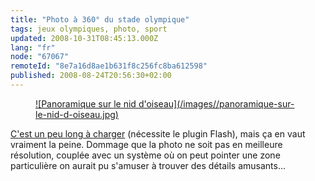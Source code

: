 ```yaml
---
title: "Photo à 360° du stade olympique"
tags: jeux olympiques, photo, sport
updated: 2008-10-31T08:45:13.000Z
lang: "fr"
node: "67067"
remoteId: "8e7a16d8ae1b631f8c256fc8ba612598"
published: 2008-08-24T20:56:30+02:00
---
```

<figure class="object-center"><a href="/images/panoramique-sur-le-nid-d-oiseau.jpg">![Panoramique sur le nid d'oiseau](/images//panoramique-sur-le-nid-d-oiseau.jpg)
</a></figure>


[C'est un peu long à charger](http://www.karikuukka.com/peking2008/100m/) (nécessite le plugin Flash), mais ça en vaut vraiment la peine. Dommage que la photo ne soit pas en meilleure résolution, couplée avec un système où on peut pointer une zone particulière on aurait pu s'amuser à trouver des détails amusants...

